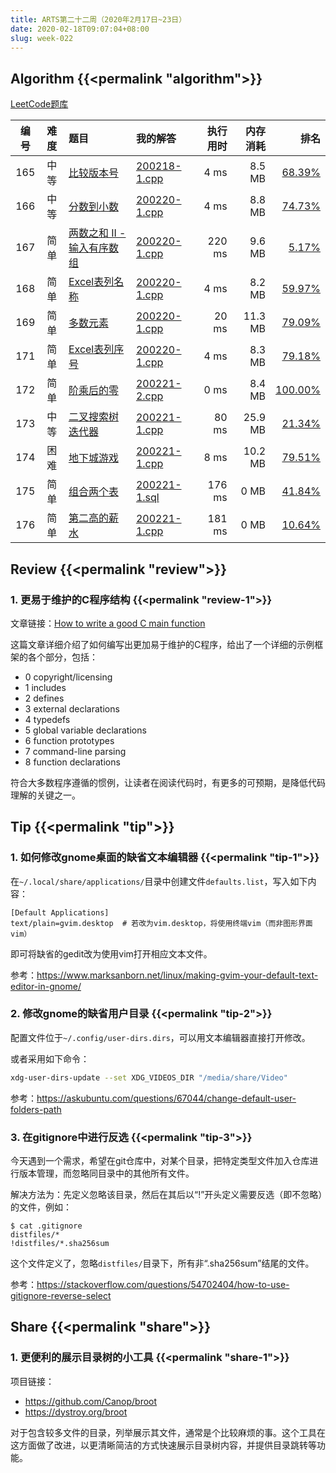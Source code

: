 ```yaml
---
title: ARTS第二十二周（2020年2月17日~23日）
date: 2020-02-18T09:07:04+08:00
slug: week-022
---
```


## Algorithm {{<permalink "algorithm">}}

[LeetCode题库](https://leetcode-cn.com/problemset/all/)

| 编号 | 难度 | 题目 | 我的解答 | 执行用时 | 内存消耗 | 排名 |
|:----:|:----:|:-----|:---------|---------:|---------:|-----:|
| 165 | 中等 | [比较版本号](https://leetcode-cn.com/problems/compare-version-numbers/) | [200218-1.cpp](https://github.com/yanlinlin82/leetcode/blob/master/00165_compare-version-numbers/200218-1.cpp) | 4 ms | 8.5 MB | [68.39%](https://leetcode-cn.com/submissions/detail/47901677/) |
| 166 | 中等 | [分数到小数](https://leetcode-cn.com/problems/fraction-to-recurring-decimal/) | [200220-1.cpp](https://github.com/yanlinlin82/leetcode/blob/master/00166_fraction-to-recurring-decimal/200220-1.cpp) | 4 ms | 8.8 MB | [74.73%](https://leetcode-cn.com/submissions/detail/48277400/) |
| 167 | 简单 | [两数之和 II - 输入有序数组](https://leetcode-cn.com/problems/two-sum-ii-input-array-is-sorted/) | [200220-1.cpp](https://github.com/yanlinlin82/leetcode/blob/master/00167_two-sum-ii-input-array-is-sorted/200220-1.cpp) | 220 ms | 9.6 MB | [5.17%](https://leetcode-cn.com/submissions/detail/48277512/) |
| 168 | 简单 | [Excel表列名称](https://leetcode-cn.com/problems/excel-sheet-column-title/) | [200220-1.cpp](https://github.com/yanlinlin82/leetcode/blob/master/00168_excel-sheet-column-title/200220-1.cpp) | 4 ms | 8.2 MB | [59.97%](https://leetcode-cn.com/submissions/detail/48278296/) |
| 169 | 简单 | [多数元素](https://leetcode-cn.com/problems/majority-element/) | [200220-1.cpp](https://github.com/yanlinlin82/leetcode/blob/master/00169_majority-element/200220-1.cpp) | 20 ms | 11.3 MB | [79.09%](https://leetcode-cn.com/submissions/detail/48278388/) |
| 171 | 简单 | [Excel表列序号](https://leetcode-cn.com/problems/excel-sheet-column-number/) | [200220-1.cpp](https://github.com/yanlinlin82/leetcode/blob/master/00171_excel-sheet-column-number/200220-1.cpp) | 4 ms | 8.3 MB | [79.18%](https://leetcode-cn.com/submissions/detail/48278416/) |
| 172 | 简单 | [阶乘后的零](https://leetcode-cn.com/problems/factorial-trailing-zeroes/) | [200221-2.cpp](https://github.com/yanlinlin82/leetcode/blob/master/00172_factorial-trailing-zeroes/200221-2.cpp) | 0 ms | 8.4 MB | [100.00%](https://leetcode-cn.com/submissions/detail/48464679/) |
| 173 | 中等 | [二叉搜索树迭代器](https://leetcode-cn.com/problems/binary-search-tree-iterator/) | [200221-1.cpp](https://github.com/yanlinlin82/leetcode/blob/master/00173_binary-search-tree-iterator/200221-1.cpp) | 80 ms | 25.9 MB | [21.34%](https://leetcode-cn.com/submissions/detail/48464721/) |
| 174 | 困难 | [地下城游戏](https://leetcode-cn.com/problems/dungeon-game/) | [200221-1.cpp](https://github.com/yanlinlin82/leetcode/blob/master/00174_dungeon-game/200221-1.cpp) | 8 ms | 10.2 MB | [79.51%](https://leetcode-cn.com/submissions/detail/48466281/) |
| 175 | 简单 | [组合两个表](https://leetcode-cn.com/problems/combine-two-tables/) | [200221-1.sql](https://github.com/yanlinlin82/leetcode/blob/master/00175_combine-two-tables/200221-1.sql) | 176 ms | 0 MB | [41.84%](https://leetcode-cn.com/submissions/detail/48466380/) |
| 176 | 简单 | [第二高的薪水](https://leetcode-cn.com/problems/second-highest-salary/) | [200221-1.cpp](https://github.com/yanlinlin82/leetcode/blob/master/00176_second-highest-salary/200221-1.cpp) | 181 ms | 0 MB | [10.64%](https://leetcode-cn.com/submissions/detail/48466681/) |

## Review {{<permalink "review">}}

### 1. 更易于维护的C程序结构 {{<permalink "review-1">}}

文章链接：[How to write a good C main function](https://opensource.com/article/19/5/how-write-good-c-main-function)

这篇文章详细介绍了如何编写出更加易于维护的C程序，给出了一个详细的示例框架的各个部分，包括：

* 0 copyright/licensing
* 1 includes
* 2 defines
* 3 external declarations
* 4 typedefs
* 5 global variable declarations
* 6 function prototypes
* 7 command-line parsing
* 8 function declarations

符合大多数程序遵循的惯例，让读者在阅读代码时，有更多的可预期，是降低代码理解的关键之一。

## Tip {{<permalink "tip">}}

### 1. 如何修改gnome桌面的缺省文本编辑器 {{<permalink "tip-1">}}

在`~/.local/share/applications/`目录中创建文件`defaults.list`，写入如下内容：

```
[Default Applications]
text/plain=gvim.desktop  # 若改为vim.desktop，将使用终端vim（而非图形界面vim）
```

即可将缺省的gedit改为使用vim打开相应文本文件。

参考：<https://www.marksanborn.net/linux/making-gvim-your-default-text-editor-in-gnome/>

### 2. 修改gnome的缺省用户目录 {{<permalink "tip-2">}}

配置文件位于`~/.config/user-dirs.dirs`，可以用文本编辑器直接打开修改。

或者采用如下命令：

```sh
xdg-user-dirs-update --set XDG_VIDEOS_DIR "/media/share/Video"
```

参考：<https://askubuntu.com/questions/67044/change-default-user-folders-path>

### 3. 在gitignore中进行反选 {{<permalink "tip-3">}}

今天遇到一个需求，希望在git仓库中，对某个目录，把特定类型文件加入仓库进行版本管理，而忽略同目录中的其他所有文件。

解决方法为：先定义忽略该目录，然后在其后以“!”开头定义需要反选（即不忽略）的文件，例如：

```
$ cat .gitignore
distfiles/*
!distfiles/*.sha256sum
```

这个文件定义了，忽略`distfiles/`目录下，所有非“.sha256sum”结尾的文件。

参考：<https://stackoverflow.com/questions/54702404/how-to-use-gitignore-reverse-select>

## Share {{<permalink "share">}}

### 1. 更便利的展示目录树的小工具 {{<permalink "share-1">}}

项目链接：

* <https://github.com/Canop/broot>
* <https://dystroy.org/broot>

对于包含较多文件的目录，列举展示其文件，通常是个比较麻烦的事。这个工具在这方面做了改进，以更清晰简洁的方式快速展示目录树内容，并提供目录跳转等功能。
